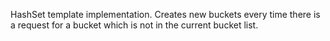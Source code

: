 HashSet template implementation. Creates new buckets every time there is a request for a bucket which is not in the current bucket list. 
